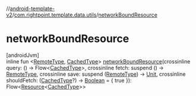 //[android-template-v2](../../index.md)/[com.rightpoint.template.data.utils](index.md)/[networkBoundResource](network-bound-resource.md)

# networkBoundResource

[androidJvm]\
inline fun <[RemoteType](network-bound-resource.md), [CachedType](network-bound-resource.md)> [networkBoundResource](network-bound-resource.md)(crossinline query: () -> Flow<[CachedType](network-bound-resource.md)>, crossinline fetch: suspend () -> [RemoteType](network-bound-resource.md), crossinline save: suspend ([RemoteType](network-bound-resource.md)) -> [Unit](https://kotlinlang.org/api/latest/jvm/stdlib/kotlin/-unit/index.html), crossinline shouldFetch: ([CachedType](network-bound-resource.md)?) -> [Boolean](https://kotlinlang.org/api/latest/jvm/stdlib/kotlin/-boolean/index.html) = { true }): Flow<[Resource](-resource/index.md)<[CachedType](network-bound-resource.md)>>
